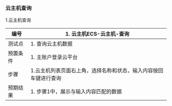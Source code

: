 ### 云主机查询

1.云主机查询

| 编号     | 1. 云主机ECS-云主机-查询                                     |
| -------- | ------------------------------------------------------------ |
| 测试点   | 1. 查询云主机数据                                            |
| 预置条件 | 1. 主账户登录云平台                                          |
| 步骤     | 1.云主机列表页面右上角，选择名称和状态，输入内容按回车键进行查询 |
| 预期结果 | 1. 步骤1中，展示与输入内容匹配的数据                         |


